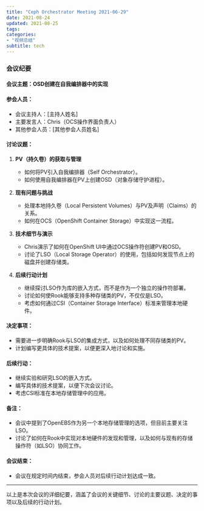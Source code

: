```yaml
---
title: "Ceph Orchestrator Meeting 2021-06-29"
date: 2021-08-24
updated: 2021-08-25
tags:
categories:
- "视频总结"
subtitle: tech
---
```



### 会议纪要

#### 会议主题：OSD创建在自我编排器中的实现

#### 参会人员：
- 会议主持人：[主持人姓名]
- 主要发言人：Chris（OCS操作界面负责人）
- 其他参会人员：[其他参会人员姓名]

#### 讨论议题：
1. **PV（持久卷）的获取与管理**
   - 如何将PV引入自我编排器（Self Orchestrator）。
   - 如何使用自我编排器在PV上创建OSD（对象存储守护进程）。

2. **现有问题与挑战**
   - 处理本地持久卷（Local Persistent Volumes）与PV及声明（Claims）的关系。
   - 如何在OCS（OpenShift Container Storage）中实现这一流程。

3. **技术细节与演示**
   - Chris演示了如何在OpenShift UI中通过OCS操作符创建PV和OSD。
   - 讨论了LSO（Local Storage Operator）的使用，包括如何发现节点上的磁盘并创建存储类。

4. **后续行动计划**
   - 继续探讨LSO作为库的嵌入方式，而不是作为一个独立的操作符部署。
   - 讨论如何使Rook能够支持多种存储类的PV，不仅仅是LSO。
   - 考虑如何通过CSI（Container Storage Interface）标准来管理本地硬件。

#### 决定事项：
- 需要进一步明确Rook与LSO的集成方式，以及如何处理不同存储类的PV。
- 计划编写更具体的技术提案，以便更深入地讨论和实施。

#### 后续行动：
- 继续实验和研究LSO的嵌入方式。
- 编写具体的技术提案，以便下次会议讨论。
- 考虑CSI标准在本地存储管理中的应用。

#### 备注：
- 会议中提到了OpenEBS作为另一个本地存储管理的选项，但目前主要关注LSO。
- 讨论了如何在Rook中实现对本地硬件的发现和管理，以及如何与现有的存储操作符（如LSO）协同工作。

#### 会议结束：
- 会议在规定时间内结束，参会人员对后续行动计划达成一致。

---

以上是本次会议的详细纪要，涵盖了会议的关键细节、讨论的主要议题、决定的事项以及后续的行动计划。